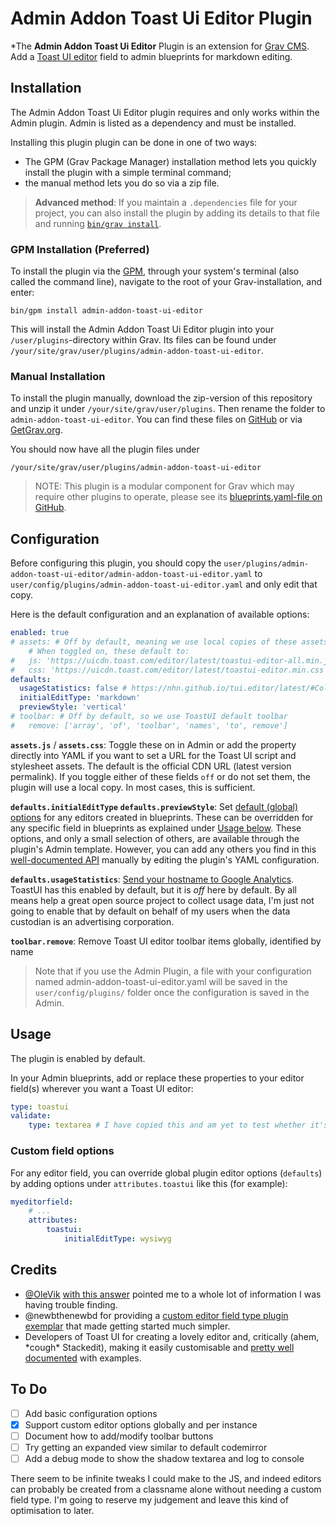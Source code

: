 # Admin Addon Toast Ui Editor Plugin

*The **Admin Addon Toast Ui Editor** Plugin is an extension for [Grav CMS](https://github.com/getgrav/grav). Add a [Toast UI editor](https://ui.toast.com/tui-editor) field to admin blueprints for markdown editing.

## Installation

The Admin Addon Toast Ui Editor plugin requires and only works within the Admin plugin. Admin is listed as a dependency and must be installed.

Installing this plugin plugin can be done in one of two ways:

* The GPM (Grav Package Manager) installation method lets you quickly install the plugin with a simple terminal command;
* the manual method lets you do so via a zip file.

> **Advanced method**: If you maintain a `.dependencies` file for your project, you can also install the plugin by adding its details to that file and running [`bin/grav install`](https://learn.getgrav.org/cli-console/grav-cli#install).

### GPM Installation (Preferred)

To install the plugin via the [GPM](https://learn.getgrav.org/cli-console/grav-cli-gpm), through your system's terminal (also called the command line), navigate to the root of your Grav-installation, and enter:

    bin/gpm install admin-addon-toast-ui-editor

This will install the Admin Addon Toast Ui Editor plugin into your `/user/plugins`-directory within Grav. Its files can be found under `/your/site/grav/user/plugins/admin-addon-toast-ui-editor`.

### Manual Installation

To install the plugin manually, download the zip-version of this repository and unzip it under `/your/site/grav/user/plugins`. Then rename the folder to `admin-addon-toast-ui-editor`. You can find these files on [GitHub](https://github.com/hughbris/grav-plugin-admin-addon-toast-ui-editor) or via [GetGrav.org](https://getgrav.org/downloads/plugins).

You should now have all the plugin files under

    /your/site/grav/user/plugins/admin-addon-toast-ui-editor
	
> NOTE: This plugin is a modular component for Grav which may require other plugins to operate, please see its [blueprints.yaml-file on GitHub](https://github.com/hughbris/grav-plugin-admin-addon-toast-ui-editor/blob/main/blueprints.yaml).

## Configuration

Before configuring this plugin, you should copy the `user/plugins/admin-addon-toast-ui-editor/admin-addon-toast-ui-editor.yaml` to `user/config/plugins/admin-addon-toast-ui-editor.yaml` and only edit that copy.

Here is the default configuration and an explanation of available options:

```yaml
enabled: true
# assets: # Off by default, meaning we use local copies of these assets.
    # When toggled on, these default to:
#   js: 'https://uicdn.toast.com/editor/latest/toastui-editor-all.min.js'
#   css: 'https://uicdn.toast.com/editor/latest/toastui-editor.min.css'
defaults:
  usageStatistics: false # https://nhn.github.io/tui.editor/latest/#Collect-statistics-on-the-use-of-open-source
  initialEditType: 'markdown'
  previewStyle: 'vertical'
# toolbar: # Off by default, so we use ToastUI default toolbar
#   remove: ['array', 'of', 'toolbar', 'names', 'to', remove']
```

**`assets.js`** / **`assets.css`**: Toggle these on in Admin or add the property directly into YAML if you want to set a URL for the Toast UI script and stylesheet assets. The default is the official CDN URL (latest version permalink). If you toggle either of these fields `off` or do not set them, the plugin will use a local copy. In most cases, this is sufficient.

**`defaults.initialEditType`**
**`defaults.previewStyle`**: Set [default (global) options](https://nhn.github.io/tui.editor/latest/ToastUIEditorCore) for any editors created in blueprints. These can be overridden for any specific field in blueprints as explained under [Usage below](#custom-field-options). These options, and only a small selection of others, are available through the plugin's Admin template. However, you can add any others you find in this [well-documented API](https://nhn.github.io/tui.editor/latest/ToastUIEditorCore) manually by editing the plugin's YAML configuration.

**`defaults.usageStatistics`**: [Send your hostname to Google Analytics](https://nhn.github.io/tui.editor/latest/#Collect-statistics-on-the-use-of-open-source). ToastUI has this enabled by default, but it is _off_ here by default. By all means help a great open source project to collect usage data, I'm just not going to enable that by default on behalf of my users when the data custodian is an advertising corporation.

**`toolbar.remove`**: Remove Toast UI editor toolbar items globally, identified by name

> Note that if you use the Admin Plugin, a file with your configuration named admin-addon-toast-ui-editor.yaml will be saved in the `user/config/plugins/` folder once the configuration is saved in the Admin.

## Usage

The plugin is enabled by default.

In your Admin blueprints, add or replace these properties to your editor field(s) wherever you want a Toast UI editor:

```yaml
type: toastui
validate:
    type: textarea # I have copied this and am yet to test whether it's actually important
```

### Custom field options

For any editor field, you can override global plugin editor options (`defaults`) by adding options under `attributes.toastui` like this (for example):

```yaml
myeditorfield:
    # ...
    attributes:
        toastui:
            initialEditType: wysiwyg
```

## Credits

* [@OleVik](https://github.com/OleVik) [with this answer](https://github.com/getgrav/grav/issues/1438#issuecomment-295670646) pointed me to a whole lot of information I was having trouble finding.
* @newbthenewbd for providing a [custom editor field type plugin exemplar](https://github.com/newbthenewbd/grav-plugin-tinymce-editor) that made getting started much simpler.
* Developers of Toast UI for creating a lovely editor and, critically (ahem, \*cough\* Stackedit), making it easily customisable and [pretty well documented](https://nhn.github.io/tui.editor/latest/) with examples.

## To Do

- [ ] Add basic configuration options
- [x] Support custom editor options globally and per instance
- [ ] Document how to add/modify toolbar buttons
- [ ] Try getting an expanded view similar to default codemirror
- [ ] Add a debug mode to show the shadow textarea and log to console

There seem to be infinite tweaks I could make to the JS, and indeed editors can probably be created from a classname alone without needing a custom field type. I'm going to reserve my judgement and leave this kind of optimisation to later.
